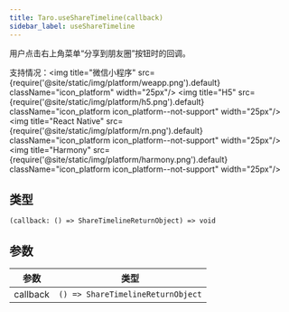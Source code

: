 ```yaml
---
title: Taro.useShareTimeline(callback)
sidebar_label: useShareTimeline
---
```


用户点击右上角菜单“分享到朋友圈”按钮时的回调。

支持情况：<img title="微信小程序" src={require('@site/static/img/platform/weapp.png').default} className="icon_platform" width="25px"/> <img title="H5" src={require('@site/static/img/platform/h5.png').default} className="icon_platform icon_platform--not-support" width="25px"/> <img title="React Native" src={require('@site/static/img/platform/rn.png').default} className="icon_platform icon_platform--not-support" width="25px"/> <img title="Harmony" src={require('@site/static/img/platform/harmony.png').default} className="icon_platform icon_platform--not-support" width="25px"/>

## 类型

```tsx
(callback: () => ShareTimelineReturnObject) => void
```

## 参数

| 参数 | 类型 |
| --- | --- |
| callback | `() => ShareTimelineReturnObject` |
